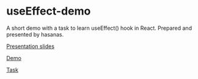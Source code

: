 # useEffect-demo

A short demo with a task to learn useEffect() hook in React. Prepared and presented by hasanas.

[Presentation slides](https://docs.google.com/presentation/d/19VNDgow5ZntpEfkLzLRjvKK_V-Kp8w1NfM70utwtFjo/edit?usp=sharing)

[Demo](demo/)

[Task](task/)
